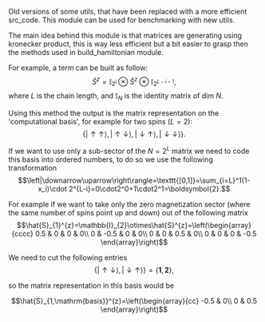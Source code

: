 Old versions of some utils, that have been replaced with a more efficient src_code.
This module can be used for benchmarking with new utils.

The main idea behind this module is that matrices are generating using kronecker product, this is way less efficient
but a bit easier to grasp then the methods used in build_hamiltonian module.

For example, a term can be built as follow:
$$\hat{S}^z = \mathbb{I}_{2^i}\otimes \hat{S}^z \otimes \mathbb{I}_{2^{L-i-1}},$$
where $L$ is the chain length, and $\mathbb{I}_N$ is the identity matrix of dim $N$.

Using this method the output is the matrix representation on the 'computational basis',  for example for two spins ($L=2$):
$$\{\left|\uparrow\uparrow\right\rangle, \left|\uparrow\downarrow\right\rangle, \left|\downarrow\uparrow\right\rangle, \left|\downarrow\downarrow\right\rangle\}.$$

If we want to use only a sub-sector of the $N=2^L$ matrix we need to code this basis into ordered numbers, to do so we use the following transformation
$$\left|\downarrow\uparrow\right\rangle=\texttt{[0,1]}=\sum_{i=L}^1(1-x_i)\cdot 2^{L-i}=0\cdot2^0+1\cdot2^1=\boldsymbol{2}.$$

For example if we want to take only the zero magnetization sector (where the same number of spins point up and down) out of the following matrix
$$\hat{S}_{1}^{z}=\mathbb{I}_{2}\otimes\hat{S}^{z}=\left(\begin{array}{cccc}
0.5 & 0 & 0 & 0\\
0 & -0.5 & 0 & 0\\
0 & 0 & 0.5 & 0\\
0 & 0 & 0 & -0.5
\end{array}\right)$$

We need to cut the following entries
$$\{\left|\uparrow\downarrow\right\rangle, \left|\downarrow\uparrow\right\rangle\}=\{\boldsymbol{1}, \boldsymbol{2}\},$$

so the matrix representation in this basis would be

$$\hat{S}_{1,\mathrm{basis}}^{z}=\left(\begin{array}{cc}
-0.5 & 0\\
0 & 0.5
\end{array}\right)$$


